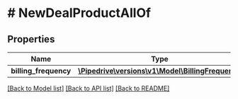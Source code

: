 # # NewDealProductAllOf

## Properties

Name | Type | Description | Notes
------------ | ------------- | ------------- | -------------
**billing_frequency** | [**\Pipedrive\versions\v1\Model\BillingFrequency**](BillingFrequency.md) |  | [optional]

[[Back to Model list]](../../README.md#models) [[Back to API list]](../../README.md#endpoints) [[Back to README]](../../README.md)
